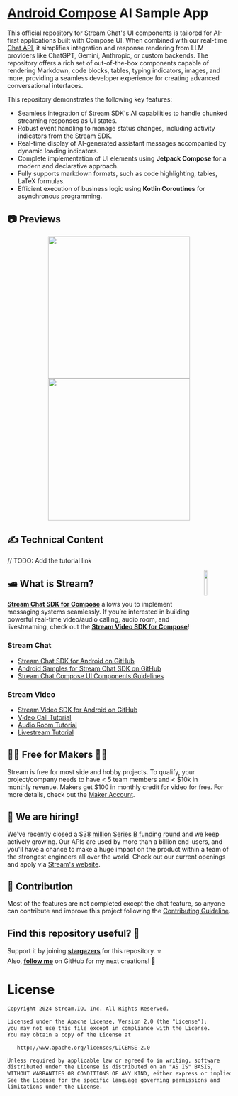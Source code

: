 # [Android Compose](https://getstream.io/tutorials/android-chat/) AI Sample App

This official repository for Stream Chat's UI components is tailored for AI-first applications built with Compose UI. When combined with our real-time [Chat API](https://getstream.io/chat/), it simplifies integration and response rendering from LLM providers like ChatGPT, Gemini, Anthropic, or custom backends. The repository offers a rich set of out-of-the-box components capable of rendering Markdown, code blocks, tables, typing indicators, images, and more, providing a seamless developer experience for creating advanced conversational interfaces.

This repository demonstrates the following key features:

- Seamless integration of Stream SDK's AI capabilities to handle chunked streaming responses as UI states.
- Robust event handling to manage status changes, including activity indicators from the Stream SDK.
- Real-time display of AI-generated assistant messages accompanied by dynamic loading indicators.
- Complete implementation of UI elements using **Jetpack Compose** for a modern and declarative approach.
- Fully supports markdown formats, such as code highlighting, tables, LaTeX formulas.
- Efficient execution of business logic using **Kotlin Coroutines** for asynchronous programming.

## 📷 Previews

<p align="center">
<img src="/android/previews/gif0.gif" width="320">
<img src="/android/previews/gif1.gif" width="320">
</p>

## ✍️ Technical Content

// TODO: Add the tutorial link

<a href="https://getstream.io/chat/sdk/compose?utm_source=Github&utm_medium=Jaewoong_OSS&utm_content=Developer&utm_campaign=Github_Dec2024_Jaewoong_Gemini&utm_term=DevRelOs">
<img src="https://user-images.githubusercontent.com/24237865/138428440-b92e5fb7-89f8-41aa-96b1-71a5486c5849.png" align="right" width="12%"/>
</a>

## 🛥 What is Stream?

__[Stream Chat SDK for Compose](https://getstream.io/chat/sdk/compose?utm_source=Github&utm_medium=Jaewoong_OSS&utm_content=Developer&utm_campaign=Github_Dec2024_Jaewoong_Gemini&utm_term=DevRelOss)__ allows you to implement messaging systems seamlessly. If you’re interested in building powerful real-time video/audio calling, audio room, and livestreaming, check out the __[Stream Video SDK for Compose](https://getstream.io/video/docs/android/tutorials/video-calling?utm_source=Github&utm_medium=Jaewoong_OSS&utm_content=Developer&utm_campaign=Github_Dec2024_Jaewoong_Gemini&utm_term=DevRelOss)__!

### Stream Chat

- [Stream Chat SDK for Android on GitHub](https://github.com/getStream/stream-chat-android)
- [Android Samples for Stream Chat SDK on GitHub](https://github.com/getStream/android-samples)
- [Stream Chat Compose UI Components Guidelines](https://getstream.io/chat/docs/sdk/android/compose/overview/)

### Stream Video

- [Stream Video SDK for Android on GitHub](https://github.com/getstream/stream-video-android?utm_source=Github&utm_medium=Jaewoong_OSS&utm_content=Developer&utm_campaign=Github_Dec2024_Jaewoong_Gemini&utm_term=DevRelOss)
- [Video Call Tutorial](https://getstream.io/video/docs/android/tutorials/video-calling?utm_source=Github&utm_medium=Jaewoong_OSS&utm_content=Developer&utm_campaign=Github_Dec2024_Jaewoong_Gemini&utm_term=DevRelOss)
- [Audio Room Tutorial](https://getstream.io/video/docs/android/tutorials/audio-room?utm_source=Github&utm_medium=Jaewoong_OSS&utm_content=Developer&utm_campaign=Github_Dec2024_Jaewoong_Gemini&utm_term=DevRelOss)
- [Livestream Tutorial](https://getstream.io/video/docs/android/tutorials/livestream?utm_source=Github&utm_medium=Jaewoong_OSS&utm_content=Developer&utm_campaign=Github_Dec2024_Jaewoong_Gemini&utm_term=DevRelOss)

## 👩‍💻 Free for Makers 👨‍💻

Stream is free for most side and hobby projects. To qualify, your project/company needs to have < 5 team members and < $10k in monthly revenue. Makers get $100 in monthly credit for video for free.
For more details, check out the [Maker Account](https://getstream.io/maker-account?utm_source=Github&utm_medium=Jaewoong_OSS&utm_content=Developer&utm_campaign=Github_Dec2024_Jaewoong_Gemini&utm_term=DevRelOss).

## 💼 We are hiring!

We've recently closed a [\$38 million Series B funding round](https://techcrunch.com/2021/03/04/stream-raises-38m-as-its-chat-and-activity-feed-apis-power-communications-for-1b-users/) and we keep actively growing.
Our APIs are used by more than a billion end-users, and you'll have a chance to make a huge impact on the product within a team of the strongest engineers all over the world.
Check out our current openings and apply via [Stream's website](https://getstream.io/team/#jobs).

## 🤝 Contribution

Most of the features are not completed except the chat feature, so anyone can contribute and improve this project following the [Contributing Guideline](https://github.com/getstream/ai-chat-android/blob/main/CONTRIBUTING.md).

## Find this repository useful? 💙
Support it by joining __[stargazers](https://github.com/getstream/ai-chat-android/stargazers)__ for this repository. :star: <br>
Also, __[follow me](https://github.com/skydoves)__ on GitHub for my next creations! 🤩

# License
```xml
Copyright 2024 Stream.IO, Inc. All Rights Reserved.

Licensed under the Apache License, Version 2.0 (the "License");
you may not use this file except in compliance with the License.
You may obtain a copy of the License at

   http://www.apache.org/licenses/LICENSE-2.0

Unless required by applicable law or agreed to in writing, software
distributed under the License is distributed on an "AS IS" BASIS,
WITHOUT WARRANTIES OR CONDITIONS OF ANY KIND, either express or implied.
See the License for the specific language governing permissions and
limitations under the License.
```

